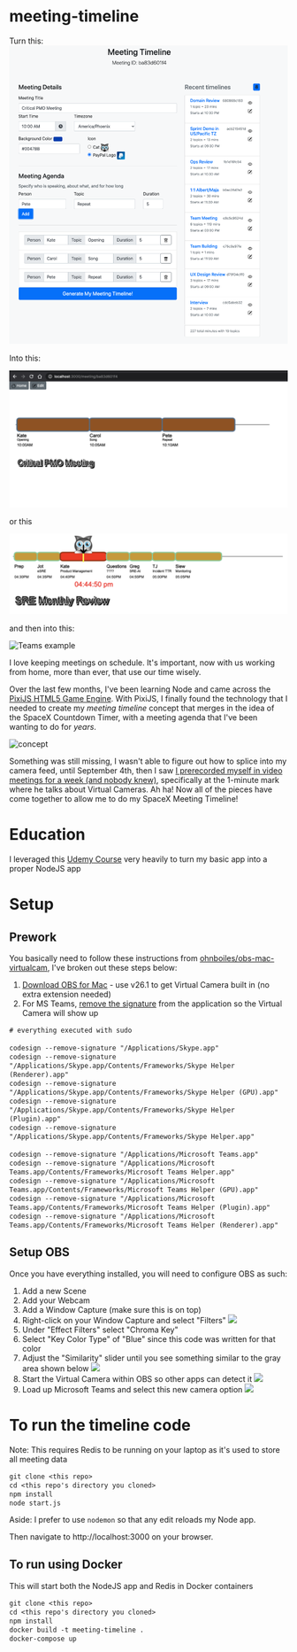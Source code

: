 # meeting-timeline
Turn this:
![](screenshots/new_00_create.png)

Into this:

![](screenshots/new_01_timeline.png)

or this

![](screenshots/example_domain_review.png)

and then into this:

![Teams example](screenshots/demo_teams_recording.png)


I love keeping meetings on schedule.  It's important, now with us working from home, more than ever, that use our time wisely.

Over the last few months, I've been learning Node and came across the [PixiJS HTML5 Game Engine](https://www.pixijs.com/).  With PixiJS, I finally found the technology that I needed to create my _meeting timeline_ concept that merges in the idea of the SpaceX Countdown Timer, with a meeting agenda that I've been wanting to do for _years_.

![concept](screenshots/spacex_concept.png)

Something was still missing, I wasn't able to figure out how to splice into my camera feed, until September 4th, then I saw [I prerecorded myself in video meetings for a week (and nobody knew)](https://www.youtube.com/watch?v=b-VCzLiyFxc), specifically at the 1-minute mark where he talks about Virtual Cameras. Ah ha! Now all of the pieces have come together to allow me to do my SpaceX Meeting Timeline!


# Education
I leveraged this [Udemy Course](https://pplearn.udemy.com/course/just-express-with-a-bunch-of-node-and-http-in-detail/learn/lecture/11458246#overview) very heavily to turn my basic app into a proper NodeJS app

# Setup
## Prework
You basically need to follow these instructions from [ohnboiles/obs-mac-virtualcam](https://github.com/johnboiles/obs-mac-virtualcam#installing), I've broken out these steps below:
1. [Download OBS for Mac](https://obsproject.com/download) - use v26.1 to get Virtual Camera built in (no extra extension needed)
2. For MS Teams, [remove the signature](https://obsproject.com/forum/threads/fyi-macos-virtual-cam-on-obs-26-1.135468/) from the application so the Virtual Camera will show up
```
# everything executed with sudo

codesign --remove-signature "/Applications/Skype.app"
codesign --remove-signature "/Applications/Skype.app/Contents/Frameworks/Skype Helper (Renderer).app"
codesign --remove-signature "/Applications/Skype.app/Contents/Frameworks/Skype Helper (GPU).app"
codesign --remove-signature "/Applications/Skype.app/Contents/Frameworks/Skype Helper (Plugin).app"
codesign --remove-signature "/Applications/Skype.app/Contents/Frameworks/Skype Helper.app"

codesign --remove-signature "/Applications/Microsoft Teams.app"
codesign --remove-signature "/Applications/Microsoft Teams.app/Contents/Frameworks/Microsoft Teams Helper.app"
codesign --remove-signature "/Applications/Microsoft Teams.app/Contents/Frameworks/Microsoft Teams Helper (GPU).app"
codesign --remove-signature "/Applications/Microsoft Teams.app/Contents/Frameworks/Microsoft Teams Helper (Plugin).app"
codesign --remove-signature "/Applications/Microsoft Teams.app/Contents/Frameworks/Microsoft Teams Helper (Renderer).app"
```

## Setup OBS
Once you have everything installed, you will need to configure OBS as such:
1. Add a new Scene
2. Add your Webcam
3. Add a Window Capture (make sure this is on top)
4. Right-click on your Window Capture and select "Filters"
![](screenshots/01_obs_setup_filters.png)
5. Under "Effect Filters" select "Chroma Key"
6. Select "Key Color Type" of "Blue" since this code was written for that color
7. Adjust the "Similarity" slider until you see something similar to the gray area shown below
![](screenshots/02_obs_setup_blue_chroma_key.png)
8. Start the Virtual Camera within OBS so other apps can detect it
![](screenshots/02_start_virtal_cam.png)
9. Load up Microsoft Teams and select this new camera option
![](screenshots/03_teams_setup.png)



# To run the timeline code
Note: This requires Redis to be running on your laptop as it's used to store all meeting data
```
git clone <this repo>
cd <this repo's directory you cloned>
npm install
node start.js
```
Aside: I prefer to use `nodemon` so that any edit reloads my Node app.

Then navigate to http://localhost:3000 on your browser.

## To run using Docker
This will start both the NodeJS app and Redis in Docker containers
```
git clone <this repo>
cd <this repo's directory you cloned>
npm install
docker build -t meeting-timeline .
docker-compose up
```
